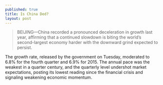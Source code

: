 ```yaml
---
published: true
title: Is China Ded?
layout: post
---
```


> BEIJING—China recorded a pronounced deceleration in growth last year, affirming that a continued slowdown is biting the world’s second-largest economy harder with the downward grind expected to persist.

The growth rate, released by the government on Tuesday, moderated to 6.8% for the fourth quarter and 6.9% for 2015. The annual pace was the weakest in a quarter century, and the quarterly level undershot market expectations, posting its lowest reading since the financial crisis and signaling weakening economic momentum.


